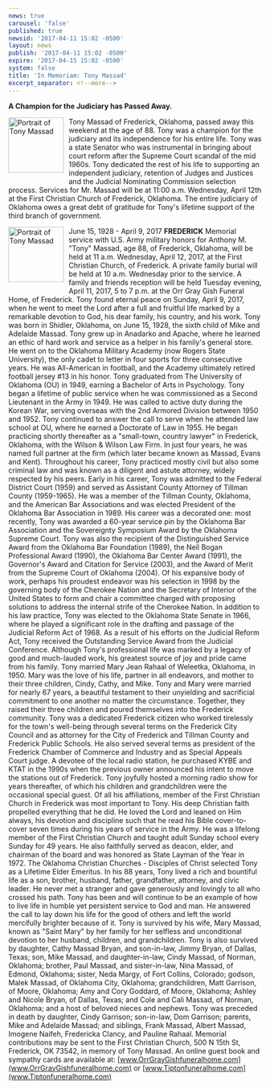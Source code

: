 ```yaml
---
news: true
carousel: 'false'
published: true
newsid: '2017-04-11 15:02 -0500'
layout: news
publish: '2017-04-11 15:02 -0500'
expire: '2017-04-15 15:02 -0500'
system: false
title: 'In Memoriam: Tony Massad'
excerpt_separator: <!--more-->
---
```

**A Champion for the Judiciary has Passed Away.**

<img src="http://www.oscn.net/images/news/massadtony.jpg" alt="Portrait of Tony Massad" style="width: 110px; float: left; margin: 0 10px 10px 0;" /> Tony Massad of Frederick, Oklahoma, passed away this weekend at the age of 88. Tony was a champion for the judiciary and its independence for his entire life. Tony was a state Senator who was instrumental in bringing about court reform after the Supreme Court scandal of the mid 1960s. Tony dedicated the rest of his life to supporting an independent judiciary, retention of Judges and Justices and the Judicial Nominating Commission selection process. Services for Mr. Massad will be at 11:00 a.m. Wednesday, April 12th at the First Christian Church of Frederick, Oklahoma. The entire judiciary of Oklahoma owes a great debt of gratitude for Tony's lifetime support of the third branch of government.

<!--more-->

<img src="http://www.oscn.net/images/news/massadtony.jpg" alt="Portrait of Tony Massad" style="width: 110px; float: left; margin: 0 10px 10px 0;" /> June 15, 1928 - April 9, 2017 **FREDERICK** Memorial service with U.S. Army military honors for Anthony M. "Tony" Massad, age 88, of Frederick, Oklahoma, will be held at 11 a.m. Wednesday, April 12, 2017, at the First Christian Church, of Frederick. A private family burial will be held at 10 a.m. Wednesday prior to the service. A family and friends reception will be held Tuesday evening, April 11, 2017, 5 to 7 p.m. at the Orr Gray Gish Funeral Home, of Frederick. Tony found eternal peace on Sunday, April 9, 2017, when he went to meet the Lord after a full and fruitful life marked by a remarkable devotion to God, his dear family, his country, and his work. Tony was born in Shidler, Oklahoma, on June 15, 1928, the sixth child of Mike and Adelaide Massad. Tony grew up in Anadarko and Apache, where he learned an ethic of hard work and service as a helper in his family's general store. He went on to the Oklahoma Military Academy (now Rogers State University), the only cadet to letter in four sports for three consecutive years. He was All-American in football, and the Academy ultimately retired football jersey #13 in his honor. Tony graduated from The University of Oklahoma (OU) in 1949, earning a Bachelor of Arts in Psychology. Tony began a lifetime of public service when he was commissioned as a Second Lieutenant in the Army in 1949. He was called to active duty during the Korean War, serving overseas with the 2nd Armored Division between 1950 and 1952. Tony continued to answer the call to serve when he attended law school at OU, where he earned a Doctorate of Law in 1955. He began practicing shortly thereafter as a "small-town, country lawyer" in Frederick, Oklahoma, with the Wilson & Wilson Law Firm. In just four years, he was named full partner at the firm (which later became known as Massad, Evans and Kent). Throughout his career, Tony practiced mostly civil but also some criminal law and was known as a diligent and astute attorney, widely respected by his peers. Early in his career, Tony was admitted to the Federal District Court (1959) and served as Assistant County Attorney of Tillman County (1959-1965). He was a member of the Tillman County, Oklahoma, and the American Bar Associations and was elected President of the Oklahoma Bar Association in 1989. His career was a decorated one: most recently, Tony was awarded a 60-year service pin by the Oklahoma Bar Association and the Sovereignty Symposium Award by the Oklahoma Supreme Court. Tony was also the recipient of the Distinguished Service Award from the Oklahoma Bar Foundation (1989), the Neil Bogan Professional Award (1990), the Oklahoma Bar Center Award (1991), the Governor's Award and Citation for Service (2003), and the Award of Merit from the Supreme Court of Oklahoma (2004). Of his expansive body of work, perhaps his proudest endeavor was his selection in 1998 by the governing body of the Cherokee Nation and the Secretary of Interior of the United States to form and chair a committee charged with proposing solutions to address the internal strife of the Cherokee Nation. In addition to his law practice, Tony was elected to the Oklahoma State Senate in 1966, where he played a significant role in the drafting and passage of the Judicial Reform Act of 1968. As a result of his efforts on the Judicial Reform Act, Tony received the Outstanding Service Award from the Judicial Conference. Although Tony's professional life was marked by a legacy of good and much-lauded work, his greatest source of joy and pride came from his family. Tony married Mary Jean Rahaal of Weleetka, Oklahoma, in 1950. Mary was the love of his life, partner in all endeavors, and mother to their three children, Cindy, Cathy, and Mike. Tony and Mary were married for nearly 67 years, a beautiful testament to their unyielding and sacrificial commitment to one another no matter the circumstance. Together, they raised their three children and poured themselves into the Frederick community. Tony was a dedicated Frederick citizen who worked tirelessly for the town's well-being through several terms on the Frederick City Council and as attorney for the City of Frederick and Tillman County and Frederick Public Schools. He also served several terms as president of the Frederick Chamber of Commerce and Industry and as Special Appeals Court judge. A devotee of the local radio station, he purchased KYBE and KTAT in the 1990s when the previous owner announced his intent to move the stations out of Frederick. Tony joyfully hosted a morning radio show for years thereafter, of which his children and grandchildren were the occasional special guest. Of all his affiliations, member of the First Christian Church in Frederick was most important to Tony. His deep Christian faith propelled everything that he did. He loved the Lord and leaned on Him always, his devotion and discipline such that he read his Bible cover-to-cover seven times during his years of service in the Army. He was a lifelong member of the First Christian Church and taught adult Sunday school every Sunday for 49 years. He also faithfully served as deacon, elder, and chairman of the board and was honored as State Layman of the Year in 1972. The Oklahoma Christian Churches - Disciples of Christ selected Tony as a Lifetime Elder Emeritus. In his 88 years, Tony lived a rich and bountiful life as a son, brother, husband, father, grandfather, attorney, and civic leader. He never met a stranger and gave generously and lovingly to all who crossed his path. Tony has been and will continue to be an example of how to live life in humble yet persistent service to God and man. He answered the call to lay down his life for the good of others and left the world mercifully brighter because of it. Tony is survived by his wife, Mary Massad, known as "Saint Mary" by her family for her selfless and unconditional devotion to her husband, children, and grandchildren. Tony is also survived by daughter, Cathy Massad Bryan, and son-in-law, Jimmy Bryan, of Dallas, Texas; son, Mike Massad, and daughter-in-law, Cindy Massad, of Norman, Oklahoma; brother, Paul Massad, and sister-in-law, Nina Massad, of Edmond, Oklahoma; sister, Neda Margy, of Fort Collins, Colorado; godson, Malek Massad, of Oklahoma City, Oklahoma; grandchildren, Matt Garrison, of Moore, Oklahoma; Amy and Cory Goddard, of Moore, Oklahoma; Ashley and Nicole Bryan, of Dallas, Texas; and Cole and Cali Massad, of Norman, Oklahoma; and a host of beloved nieces and nephews. Tony was preceded in death by daughter, Cindy Garrison; son-in-law, Dom Garrison; parents, Mike and Adelaide Massad; and siblings, Frank Massad, Albert Massad, Imogene Naifeh, Fredericka Clancy, and Pauline Rahaal. Memorial contributions may be sent to the First Christian Church, 500 N 15th St, Frederick, OK 73542, in memory of Tony Massad. An online guest book and sympathy cards are available at: [www.OrrGrayGishfuneralhome.com](www.OrrGrayGishfuneralhome.com) or [www.Tiptonfuneralhome.com](www.Tiptonfuneralhome.com)
